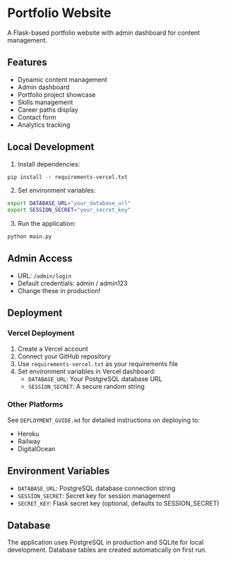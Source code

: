 # Portfolio Website

A Flask-based portfolio website with admin dashboard for content management.

## Features

- Dynamic content management
- Admin dashboard
- Portfolio project showcase
- Skills management
- Career paths display
- Contact form
- Analytics tracking

## Local Development

1. Install dependencies:
```bash
pip install -r requirements-vercel.txt
```

2. Set environment variables:
```bash
export DATABASE_URL="your_database_url"
export SESSION_SECRET="your_secret_key"
```

3. Run the application:
```bash
python main.py
```

## Admin Access

- URL: `/admin/login`
- Default credentials: admin / admin123
- Change these in production!

## Deployment

### Vercel Deployment

1. Create a Vercel account
2. Connect your GitHub repository
3. Use `requirements-vercel.txt` as your requirements file
4. Set environment variables in Vercel dashboard:
   - `DATABASE_URL`: Your PostgreSQL database URL
   - `SESSION_SECRET`: A secure random string

### Other Platforms

See `DEPLOYMENT_GUIDE.md` for detailed instructions on deploying to:
- Heroku
- Railway
- DigitalOcean

## Environment Variables

- `DATABASE_URL`: PostgreSQL database connection string
- `SESSION_SECRET`: Secret key for session management
- `SECRET_KEY`: Flask secret key (optional, defaults to SESSION_SECRET)

## Database

The application uses PostgreSQL in production and SQLite for local development.
Database tables are created automatically on first run.